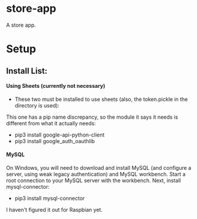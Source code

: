 # store-app
A store app.

# Setup



## Install List:
#### Using Sheets (currently not necessary)
- These two must be installed to use sheets (also, the token.pickle in the directory is used):

This one has a pip name discrepancy, so the module it says it needs is different from what it actually needs:
- pip3 install google-api-python-client
- pip3 install google_auth_oauthlib

#### MySQL

On Windows, you will need to download and install MySQL (and configure a server, using weak legacy authentication) and MySQL workbench. Start a root connection to your MySQL server with the workbench. Next, install mysql-connector:
- pip3 install mysql-connector

I haven't figured it out for Raspbian yet.

